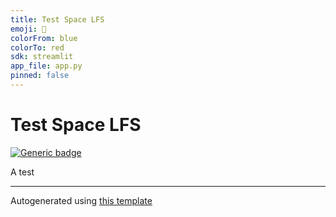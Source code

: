```yaml
---
title: Test Space LFS
emoji: 🤗
colorFrom: blue
colorTo: red
sdk: streamlit
app_file: app.py
pinned: false
---
```


# Test Space LFS

[![Generic badge](https://img.shields.io/badge/🤗-Open%20In%20Spaces-blue.svg)](https://huggingface.co/spaces/nateraw/test-space-lfs)

A test

---

Autogenerated using [this template](https://github.com/nateraw/spaces-template)
